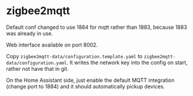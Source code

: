 zigbee2mqtt
===========

Default conf changed to use 1884 for mqtt rather than 1883, because 1883 was already in use.

Web interface available on port 8002.

Copy `zigbee2mqtt-data/configuration.template.yaml` to `zigbee2mqtt-data/configuration.yaml`. 
It writes the network key into the config on start, rather not have that in git.

On the Home Assistant side, just enable the default MQTT integration (change port to 1884) and it should automatically pickup devices. 
